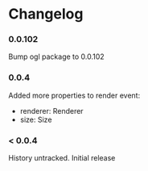 # Changelog

### 0.0.102

Bump ogl package to 0.0.102

### 0.0.4

Added more properties to render event:

- renderer: Renderer
- size: Size

### < 0.0.4

History untracked. Initial release
